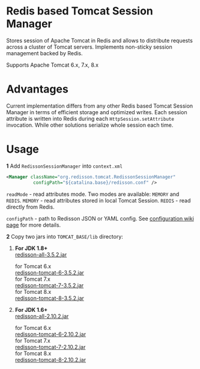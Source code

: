 Redis based Tomcat Session Manager
===

Stores session of Apache Tomcat in Redis and allows to distribute requests across a cluster of Tomcat servers. Implements non-sticky session management backed by Redis.  

Supports Apache Tomcat 6.x, 7.x, 8.x

Advantages
===

Current implementation differs from any other Redis based Tomcat Session Manager in terms of efficient storage and optimized writes. Each session attribute is written into Redis during each `HttpSession.setAttribute` invocation. While other solutions serialize whole session each time.

Usage
===

**1** Add `RedissonSessionManager` into `context.xml`
   
   ```xml
<Manager className="org.redisson.tomcat.RedissonSessionManager"
	         configPath="${catalina.base}/redisson.conf" />
   ```
   `readMode` - read attributes mode. Two modes are available: `MEMORY` and `REDIS`. `MEMORY` - read attributes stored in local Tomcat Session. `REDIS` - read directly from Redis.  
   
   `configPath` - path to Redisson JSON or YAML config. See [configuration wiki page](https://github.com/redisson/redisson/wiki/2.-Configuration) for more details.


**2** Copy two jars into `TOMCAT_BASE/lib` directory:
  
1. __For JDK 1.8+__  
      [redisson-all-3.5.2.jar](https://repository.sonatype.org/service/local/artifact/maven/redirect?r=central-proxy&g=org.redisson&a=redisson-all&v=3.5.2&e=jar)
  
      for Tomcat 6.x  
      [redisson-tomcat-6-3.5.2.jar](https://repository.sonatype.org/service/local/artifact/maven/redirect?r=central-proxy&g=org.redisson&a=redisson-tomcat-6&v=3.5.2&e=jar)  
      for Tomcat 7.x  
      [redisson-tomcat-7-3.5.2.jar](https://repository.sonatype.org/service/local/artifact/maven/redirect?r=central-proxy&g=org.redisson&a=redisson-tomcat-7&v=3.5.2&e=jar)  
      for Tomcat 8.x  
      [redisson-tomcat-8-3.5.2.jar](https://repository.sonatype.org/service/local/artifact/maven/redirect?r=central-proxy&g=org.redisson&a=redisson-tomcat-8&v=3.5.2&e=jar)
  
2. __For JDK 1.6+__  
      [redisson-all-2.10.2.jar](https://repository.sonatype.org/service/local/artifact/maven/redirect?r=central-proxy&g=org.redisson&a=redisson-all&v=2.10.2&e=jar)
  
      for Tomcat 6.x  
      [redisson-tomcat-6-2.10.2.jar](https://repository.sonatype.org/service/local/artifact/maven/redirect?r=central-proxy&g=org.redisson&a=redisson-tomcat-6&v=2.10.2&e=jar)  
      for Tomcat 7.x  
      [redisson-tomcat-7-2.10.2.jar](https://repository.sonatype.org/service/local/artifact/maven/redirect?r=central-proxy&g=org.redisson&a=redisson-tomcat-7&v=2.10.2&e=jar)  
      for Tomcat 8.x  
      [redisson-tomcat-8-2.10.2.jar](https://repository.sonatype.org/service/local/artifact/maven/redirect?r=central-proxy&g=org.redisson&a=redisson-tomcat-8&v=2.10.2&e=jar)


